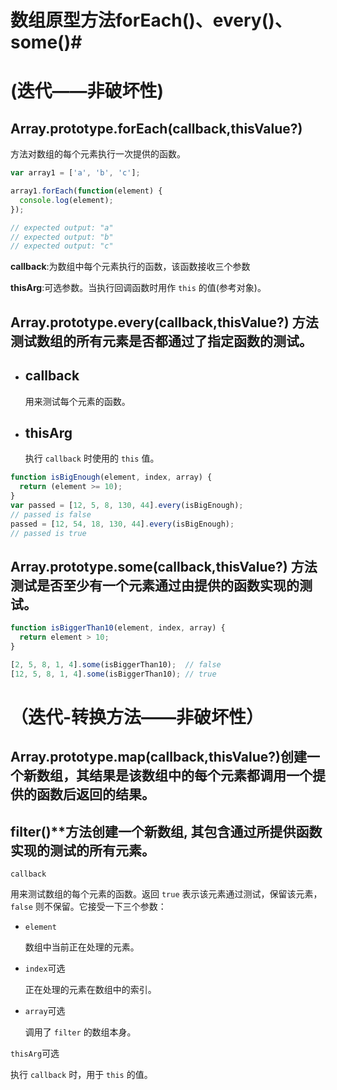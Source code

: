 # 数组原型方法forEach()、every()、some()#



# (迭代——非破坏性)

## Array.prototype.forEach(callback,thisValue?)

方法对数组的每个元素执行一次提供的函数。

```javascript
var array1 = ['a', 'b', 'c'];

array1.forEach(function(element) {
  console.log(element);
});

// expected output: "a"
// expected output: "b"
// expected output: "c"
```

**callback**:为数组中每个元素执行的函数，该函数接收三个参数

**thisArg**:可选参数。当执行回调函数时用作 `this` 的值(参考对象)。

## **Array.prototype.every(callback,thisValue?)** 方法测试数组的所有元素是否都通过了指定函数的测试。

+ ## callback

  用来测试每个元素的函数。

+ ## thisArg

  执行 `callback` 时使用的 `this` 值。

```javascript
function isBigEnough(element, index, array) {
  return (element >= 10);
}
var passed = [12, 5, 8, 130, 44].every(isBigEnough);
// passed is false
passed = [12, 54, 18, 130, 44].every(isBigEnough);
// passed is true
```



## **Array.prototype.some(callback,thisValue?)** 方法测试是否至少有一个元素通过由提供的函数实现的测试。

```javascript
function isBiggerThan10(element, index, array) {
  return element > 10;
}

[2, 5, 8, 1, 4].some(isBiggerThan10);  // false
[12, 5, 8, 1, 4].some(isBiggerThan10); // true
```

# （迭代-转换方法——非破坏性）

## Array.prototype.map(callback,thisValue?)创建一个新数组，其结果是该数组中的每个元素都调用一个提供的函数后返回的结果。

## filter()**方法创建一个新数组, 其包含通过所提供函数实现的测试的所有元素。 



```
callback
```

用来测试数组的每个元素的函数。返回 `true` 表示该元素通过测试，保留该元素，`false` 则不保留。它接受一下三个参数：

- `element`

  数组中当前正在处理的元素。

- `index`可选

  正在处理的元素在数组中的索引。

- `array`可选

  调用了 `filter` 的数组本身。

`thisArg`可选

执行 `callback` 时，用于 `this` 的值。